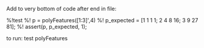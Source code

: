 Add to very bottom of code after end in file:


%!test
%! p = polyFeatures([1:3]',4)
%! p_expected = [1    1    1    1; 2    4    8   16; 3    9   27   81];
%! assert(p, p_expected, 1);


to run:
test polyFeatures
